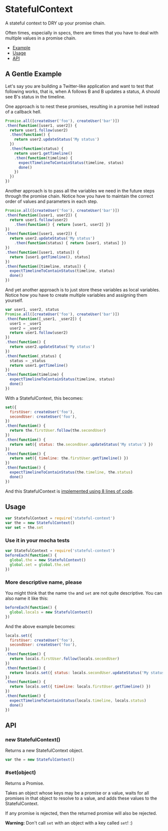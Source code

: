 StatefulContext
===============

A stateful context to DRY up your promise chain.

Often times, especially in specs, there are times that you have to deal with multiple values in a promise chain.

* [Example](#a-gentle-example)
* [Usage](#usage)
* [API](#api)


A Gentle Example
----------------

Let's say you are building a Twitter-like application and want to test that following works, that is, when A follows B and B updates a status, A should see B's status in the timeline.

One approach is to nest these promises, resulting in a promise hell instead of a callback hell.

```javascript
Promise.all([createUser('foo'), createUser('bar')])
.then(function([user1, user2]) {
  return user1.follow(user2)
  .then(function() {
    return user2.updateStatus('My status')
  })
  .then(function(status) {
    return user1.getTimeline()
    .then(function(timeline) {
      expectTimelineToContainStatus(timeline, status)
      done()
    })
  })
})
```

Another approach is to pass all the variables we need in the future steps through the promise chain. Notice how you have to maintain the correct order of values and parameters in each step.

```javascript
Promise.all([createUser('foo'), createUser('bar')])
.then(function([user1, user2]) {
  return user1.follow(user2)
    .then(function() { return [user1, user2] })
})
.then(function([user1, user2]) {
  return user2.updateStatus('My status')
    .then(function(status) { return [user1, status] })
})
.then(function([user1, status]) {
  return [user1.getTimeline(), status]
})
.then(function([timeline, status]) {
  expectTimelineToContainStatus(timeline, status)
  done()
})
```

And yet another approach is to just store these variables as local variables. Notice how you have to create multiple variables and assigning them yourself.

```javascript
var user1, user2, status
Promise.all([createUser('foo'), createUser('bar')])
.then(function([_user1, _user2]) {
  user1 = _user1
  user2 = _user2
  return user1.follow(user2)
})
.then(function() {
  return user2.updateStatus('My status')
})
.then(function(_status) {
  status = _status
  return user1.getTimeline()
})
.then(function(timeline) {
  expectTimelineToContainStatus(timeline, status)
  done()
})
```

With a StatefulContext, this becomes:

```javascript
set({
  firstUser: createUser('foo'),
  secondUser: createUser('foo'),
})
.then(function() {
  return the.firstUser.follow(the.secondUser)
})
.then(function() {
  return set({ status: the.secondUser.updateStatus('My status') })
})
.then(function() {
  return set({ timeline: the.firstUser.getTimeline() })
})
.then(function() {
  expectTimelineToContainStatus(the.timeline, the.status)
  done()
})
```

And this StatefulContext is [implemented using 8 lines of code](index.js).


Usage
-----

```javascript
var StatefulContext = require('stateful-context')
var the = new StatefulContext()
var set = the.set
```

### Use it in your mocha tests

```javascript
var StatefulContext = require('stateful-context')
beforeEach(function() {
  global.the = new StatefulContext()
  global.set = global.the.set
})
```

### More descriptive name, please

You might think that the name `the` and `set` are not quite descriptive.
You can also name it like this:

```javascript
beforeEach(function() {
  global.locals = new StatefulContext()
})
```

And the above example becomes:

```javascript
locals.set({
  firstUser: createUser('foo'),
  secondUser: createUser('foo'),
})
.then(function() {
  return locals.firstUser.follow(locals.secondUser)
})
.then(function() {
  return locals.set({ status: locals.secondUser.updateStatus('My status') })
})
.then(function() {
  return locals.set({ timeline: locals.firstUser.getTimeline() })
})
.then(function() {
  expectTimelineToContainStatus(locals.timeline, locals.status)
  done()
})
```


API
---

### new StatefulContext()

Returns a new StatefulContext object.

```javascript
var the = new StatefulContext()
```


### \#set(object)

Returns a Promise.

Takes an object whose keys may be a promise or a value,
waits for all promises in that object to resolve to a value,
and adds these values to the StatefulContext.

If any promise is rejected, then the returned promise will also be rejected.

__Warning:__ Don't call `set` with an object with a key called `set`! :)







